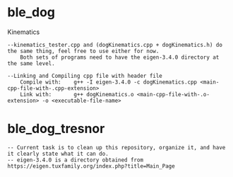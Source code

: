 # ble_dog

Kinematics
    
    --kinematics_tester.cpp and (dogKinematics.cpp + dogKinematics.h) do the same thing, feel free to use either for now.
        Both sets of programs need to have the eigen-3.4.0 directory at the same level.
    
    --Linking and Compiling cpp file with header file
        Compile with:    g++ -I eigen-3.4.0 -c dogKinematics.cpp <main-cpp-file-with-.cpp-extension>
        Link with:       g++ dogKinematics.o <main-cpp-file-with-.o-extension> -o <executable-file-name>
# ble_dog_tresnor

    -- Current task is to clean up this repository, organize it, and have it clearly state what it can do.
    -- eigen-3.4.0 is a directory obtained from https://eigen.tuxfamily.org/index.php?title=Main_Page
    
